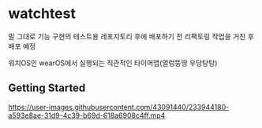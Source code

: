 # watchtest

말 그대로 기능 구현의 테스트용 레포지토리 후에 배포하기 전 리팩토링 작업을 거친 후 배포 예정

워치OS인 wearOS에서 실행되는 직관적인 타이머앱(얼렁뚱땅 우당탕탕) 

## Getting Started


https://user-images.githubusercontent.com/43091440/233944180-a593e8ae-31d9-4c39-b69d-618a6908c4ff.mp4

